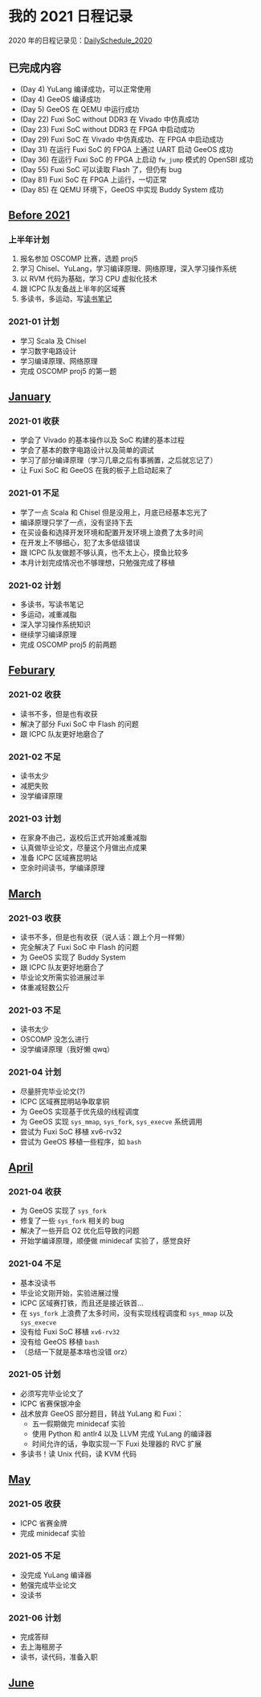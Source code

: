 # 我的 2021 日程记录

2020 年的日程记录见：[DailySchedule\_2020](https://github.com/wfly1998/DailySchedule_2020)

## 已完成内容

* (Day 4) YuLang 编译成功，可以正常使用
* (Day 4) GeeOS 编译成功
* (Day 5) GeeOS 在 QEMU 中运行成功
* (Day 22) Fuxi SoC without DDR3 在 Vivado 中仿真成功
* (Day 23) Fuxi SoC without DDR3 在 FPGA 中启动成功
* (Day 29) Fuxi SoC 在 Vivado 中仿真成功、在 FPGA 中启动成功
* (Day 31) 在运行 Fuxi SoC 的 FPGA 上通过 UART 启动 GeeOS 成功
* (Day 36) 在运行 Fuxi SoC 的 FPGA 上启动 `fw_jump` 模式的 OpenSBI 成功
* (Day 55) Fuxi SoC 可以读取 Flash 了，但仍有 bug
* (Day 81) Fuxi SoC 在 FPGA 上运行，一切正常
* (Day 85) 在 QEMU 环境下，GeeOS 中实现 Buddy System 成功

## [Before 2021](2021-0.md)

### 上半年计划

1. 报名参加 OSCOMP 比赛，选题 proj5
2. 学习 Chisel、YuLang，学习编译原理、网络原理，深入学习操作系统
3. 以 RVM 代码为基础，学习 CPU 虚拟化技术
4. 跟 ICPC 队友备战上半年的区域赛
5. 多读书，多运动，写[读书笔记](NOTE.md)

### 2021-01 计划

* 学习 Scala 及 Chisel
* 学习数字电路设计
* 学习编译原理、网络原理
* 完成 OSCOMP proj5 的第一题

## [January](2021-1.md)

### 2021-01 收获

* 学会了 Vivado 的基本操作以及 SoC 构建的基本过程
* 学会了基本的数字电路设计以及简单的调试
* 学习了部分编译原理（学习几章之后有事搁置，之后就忘记了）
* 让 Fuxi SoC 和 GeeOS 在我的板子上启动起来了

### 2021-01 不足

* 学了一点 Scala 和 Chisel 但是没用上，月底已经基本忘光了
* 编译原理只学了一点，没有坚持下去
* 在买设备和选择开发环境和配置开发环境上浪费了太多时间
* 在开发上不够细心，犯了太多低级错误
* 跟 ICPC 队友做题不够认真，也不太上心，摸鱼比较多
* 本月计划完成情况也不够理想，只勉强完成了移植

### 2021-02 计划

* 多读书，写读书笔记
* 多运动，减重减脂
* 深入学习操作系统知识
* 继续学习编译原理
* 完成 OSCOMP proj5 的前两题

## [Feburary](2021-2.md)

### 2021-02 收获

* 读书不多，但是也有收获
* 解决了部分 Fuxi SoC 中 Flash 的问题
* 跟 ICPC 队友更好地磨合了

### 2021-02 不足

* 读书太少
* 减肥失败
* 没学编译原理

### 2021-03 计划

* 在家身不由己，返校后正式开始减重减脂
* 认真做毕业论文，尽量这个月做出点成果
* 准备 ICPC 区域赛昆明站
* 空余时间读书，学编译原理

## [March](2021-3.md)

### 2021-03 收获

* 读书不多，但是也有收获（说人话：跟上个月一样懒）
* 完全解决了 Fuxi SoC 中 Flash 的问题
* 为 GeeOS 实现了 Buddy System
* 跟 ICPC 队友更好地磨合了
* 毕业论文所需实验进展过半
* 体重减轻数公斤

### 2021-03 不足

* 读书太少
* OSCOMP 没怎么进行
* 没学编译原理（我好懒 qwq）

### 2021-04 计划

* 尽量肝完毕业论文(?)
* ICPC 区域赛昆明站争取拿铜
* 为 GeeOS 实现基于优先级的线程调度
* 为 GeeOS 实现 `sys_mmap`, `sys_fork`, `sys_execve` 系统调用
* 尝试为 Fuxi SoC 移植 xv6-rv32
* 尝试为 GeeOS 移植一些程序，如 `bash`

## [April](2021-4.md)

### 2021-04 收获

* 为 GeeOS 实现了 `sys_fork`
* 修复了一些 `sys_fork` 相关的 bug
* 解决了一些开启 O2 优化后导致的问题
* 开始学编译原理，顺便做 minidecaf 实验了，感觉良好

### 2021-04 不足

* 基本没读书
* 毕业论文刚开始，实验进展过慢
* ICPC 区域赛打铁，而且还是接近铁首...
* 在 `sys_fork` 上浪费了太多时间，没有实现线程调度和 `sys_mmap` 以及 `sys_execve`
* 没有给 Fuxi SoC 移植 `xv6-rv32`
* 没有给 GeeOS 移植 `bash`
* （总结一下就是基本啥也没错 orz）

### 2021-05 计划

* 必须写完毕业论文了
* ICPC 省赛保银冲金
* 战术放弃 GeeOS 部分题目，转战 YuLang 和 Fuxi：
  * 五一假期做完 minidecaf 实验
  * 使用 Python 和 antlr4 以及 LLVM 完成 YuLang 的编译器
  * 时间允许的话，争取实现一下 Fuxi 处理器的 RVC 扩展
* 多读书！读 Unix 代码，读 KVM 代码

## [May](2021-5.md)

### 2021-05 收获

* ICPC 省赛金牌
* 完成 minidecaf 实验

### 2021-05 不足

* 没完成 YuLang 编译器
* 勉强完成毕业论文
* 没读书

### 2021-06 计划

* 完成答辩
* 去上海租房子
* 读书，读代码，准备入职

## [June](2021-6.md)

